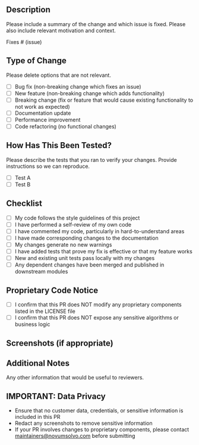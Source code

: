 ## Description
Please include a summary of the change and which issue is fixed. Please also include relevant motivation and context.

Fixes # (issue)

## Type of Change
Please delete options that are not relevant.

- [ ] Bug fix (non-breaking change which fixes an issue)
- [ ] New feature (non-breaking change which adds functionality)
- [ ] Breaking change (fix or feature that would cause existing functionality to not work as expected)
- [ ] Documentation update
- [ ] Performance improvement
- [ ] Code refactoring (no functional changes)

## How Has This Been Tested?
Please describe the tests that you ran to verify your changes. Provide instructions so we can reproduce.

- [ ] Test A
- [ ] Test B

## Checklist

- [ ] My code follows the style guidelines of this project
- [ ] I have performed a self-review of my own code
- [ ] I have commented my code, particularly in hard-to-understand areas
- [ ] I have made corresponding changes to the documentation
- [ ] My changes generate no new warnings
- [ ] I have added tests that prove my fix is effective or that my feature works
- [ ] New and existing unit tests pass locally with my changes
- [ ] Any dependent changes have been merged and published in downstream modules

## Proprietary Code Notice

- [ ] I confirm that this PR does NOT modify any proprietary components listed in the LICENSE file
- [ ] I confirm that this PR does NOT expose any sensitive algorithms or business logic

## Screenshots (if appropriate)

## Additional Notes
Any other information that would be useful to reviewers.

## IMPORTANT: Data Privacy
- Ensure that no customer data, credentials, or sensitive information is included in this PR
- Redact any screenshots to remove sensitive information
- If your PR involves changes to proprietary components, please contact maintainers@novumsolvo.com before submitting